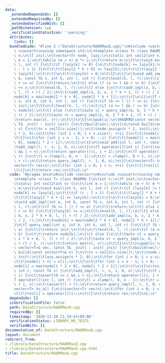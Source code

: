 ```yaml
---
data:
  _extendedDependsOn: []
  _extendedRequiredBy: []
  _extendedVerifiedWith: []
  _pathExtension: cpp
  _verificationStatusIcon: ':warning:'
  attributes:
    links: []
  bundledCode: "#line 2 \"DataStructure/RAQRMaxQ.cpp\"\n#include <vector>\n#include\
    \ <cassert>\nusing namespace std;\n\ntemplate <class T> class RAQRMQ {\n\tint\
    \ n;\n\tT init;\n\tvector<T> node, lazy;\n\tstatic int ceil2(int n) {\n\t\tint\
    \ m = 1;\n\t\twhile (m < n) m *= 2;\n\t\treturn m;\n\t}\n\tvoid eval(int k, int\
    \ l, int r) {\n\t\tif (lazy[k] != 0) {\n\t\t\tnode[k] += lazy[k];\n\t\t\tif (r\
    \ - l > 1) {\n\t\t\t\tlazy[2 * k + 0] += lazy[k];\n\t\t\t\tlazy[2 * k + 1] +=\
    \ lazy[k];\n\t\t\t}\n\t\t\tlazy[k] = 0;\n\t\t}\n\t}\n\tvoid add_impl(int a, int\
    \ b, const T& x, int k, int l, int r) {\n\t\teval(k, l, r);\n\t\tif (b <= l ||\
    \ r <= a) {\n\t\t\treturn;\n\t\t} else if (a <= l && r <= b) {\n\t\t\tlazy[k]\
    \ += x;\n\t\t\teval(k, l, r);\n\t\t} else {\n\t\t\tadd_impl(a, b, x, 2 * k + 0,\
    \ l, (l + r) / 2);\n\t\t\tadd_impl(a, b, x, 2 * k + 1, (l + r) / 2, r);\n\t\t\t\
    node[k] = max(node[2 * k + 0], node[2 * k + 1]);\n\t\t}\n\t}\n\tT query_impl(int\
    \ a, int b, int k, int l, int r) {\n\t\tif (b <= l || r <= a) {\n\t\t\treturn\
    \ init;\n\t\t}\n\t\teval(k, l, r);\n\t\tif (a <= l && r <= b) {\n\t\t\treturn\
    \ node[k];\n\t\t} else {\n\t\t\tauto vl = query_impl(a, b, 2 * k + 0, l, (l +\
    \ r) / 2);\n\t\t\tauto vr = query_impl(a, b, 2 * k + 1, (l + r) / 2, r);\n\t\t\
    \treturn max(vl, vr);\n\t\t}\n\t}\n\npublic:\n\tRAQRMQ(const vector<T>& vec, const\
    \ T& _init) : init(_init) {\n\t\tbuild(vec);\n\t}\n\tvoid build(const vector<T>&\
    \ v) {\n\t\tn = ceil2(v.size());\n\t\tnode.assign(n * 2, init);\n\t\tlazy.assign(n\
    \ * 2, 0);\n\t\tfor (int i = 0; i < v.size(); ++i) {\n\t\t\tnode[i + n] = v[i];\n\
    \t\t}\n\t\tfor (int i = n - 1; i > 0; --i) {\n\t\t\tnode[i] = max(node[i * 2 +\
    \ 0], node[i * 2 + 1]);\n\t\t}\n\t}\n\tvoid add(int l, int r, const T& x) {\n\t\
    \tadd_impl(l, r, x, 1, 0, n);\n\t}\n\tT operator[](int i) {\n\t\tassert(0 <= i\
    \ && i < n);\n\t\treturn operator()(i, i + 1);\n\t}\n\tT operator()(int l, int\
    \ r) {\n\t\tl = clamp(l, 0, n - 1);\n\t\tr = clamp(r, 0 + 1, n);\n\t\tassert(l\
    \ < r);\n\t\treturn query_impl(l, r, 1, 0, n);\n\t}\n\tvector<T> to_a() {\n\t\t\
    vector<T> res(n);\n\t\tfor (int i = 0; i < n; ++i) {\n\t\t\tres[i] = operator[](i);\n\
    \t\t}\n\t\treturn res;\n\t}\n};\n"
  code: "#pragma once\n#include <vector>\n#include <cassert>\nusing namespace std;\n\
    \ntemplate <class T> class RAQRMQ {\n\tint n;\n\tT init;\n\tvector<T> node, lazy;\n\
    \tstatic int ceil2(int n) {\n\t\tint m = 1;\n\t\twhile (m < n) m *= 2;\n\t\treturn\
    \ m;\n\t}\n\tvoid eval(int k, int l, int r) {\n\t\tif (lazy[k] != 0) {\n\t\t\t\
    node[k] += lazy[k];\n\t\t\tif (r - l > 1) {\n\t\t\t\tlazy[2 * k + 0] += lazy[k];\n\
    \t\t\t\tlazy[2 * k + 1] += lazy[k];\n\t\t\t}\n\t\t\tlazy[k] = 0;\n\t\t}\n\t}\n\
    \tvoid add_impl(int a, int b, const T& x, int k, int l, int r) {\n\t\teval(k,\
    \ l, r);\n\t\tif (b <= l || r <= a) {\n\t\t\treturn;\n\t\t} else if (a <= l &&\
    \ r <= b) {\n\t\t\tlazy[k] += x;\n\t\t\teval(k, l, r);\n\t\t} else {\n\t\t\tadd_impl(a,\
    \ b, x, 2 * k + 0, l, (l + r) / 2);\n\t\t\tadd_impl(a, b, x, 2 * k + 1, (l + r)\
    \ / 2, r);\n\t\t\tnode[k] = max(node[2 * k + 0], node[2 * k + 1]);\n\t\t}\n\t\
    }\n\tT query_impl(int a, int b, int k, int l, int r) {\n\t\tif (b <= l || r <=\
    \ a) {\n\t\t\treturn init;\n\t\t}\n\t\teval(k, l, r);\n\t\tif (a <= l && r <=\
    \ b) {\n\t\t\treturn node[k];\n\t\t} else {\n\t\t\tauto vl = query_impl(a, b,\
    \ 2 * k + 0, l, (l + r) / 2);\n\t\t\tauto vr = query_impl(a, b, 2 * k + 1, (l\
    \ + r) / 2, r);\n\t\t\treturn max(vl, vr);\n\t\t}\n\t}\n\npublic:\n\tRAQRMQ(const\
    \ vector<T>& vec, const T& _init) : init(_init) {\n\t\tbuild(vec);\n\t}\n\tvoid\
    \ build(const vector<T>& v) {\n\t\tn = ceil2(v.size());\n\t\tnode.assign(n * 2,\
    \ init);\n\t\tlazy.assign(n * 2, 0);\n\t\tfor (int i = 0; i < v.size(); ++i) {\n\
    \t\t\tnode[i + n] = v[i];\n\t\t}\n\t\tfor (int i = n - 1; i > 0; --i) {\n\t\t\t\
    node[i] = max(node[i * 2 + 0], node[i * 2 + 1]);\n\t\t}\n\t}\n\tvoid add(int l,\
    \ int r, const T& x) {\n\t\tadd_impl(l, r, x, 1, 0, n);\n\t}\n\tT operator[](int\
    \ i) {\n\t\tassert(0 <= i && i < n);\n\t\treturn operator()(i, i + 1);\n\t}\n\t\
    T operator()(int l, int r) {\n\t\tl = clamp(l, 0, n - 1);\n\t\tr = clamp(r, 0\
    \ + 1, n);\n\t\tassert(l < r);\n\t\treturn query_impl(l, r, 1, 0, n);\n\t}\n\t\
    vector<T> to_a() {\n\t\tvector<T> res(n);\n\t\tfor (int i = 0; i < n; ++i) {\n\
    \t\t\tres[i] = operator[](i);\n\t\t}\n\t\treturn res;\n\t}\n};\n"
  dependsOn: []
  isVerificationFile: false
  path: DataStructure/RAQRMaxQ.cpp
  requiredBy: []
  timestamp: '2020-11-20 21:19:41+09:00'
  verificationStatus: LIBRARY_NO_TESTS
  verifiedWith: []
documentation_of: DataStructure/RAQRMaxQ.cpp
layout: document
redirect_from:
- /library/DataStructure/RAQRMaxQ.cpp
- /library/DataStructure/RAQRMaxQ.cpp.html
title: DataStructure/RAQRMaxQ.cpp
---
```

